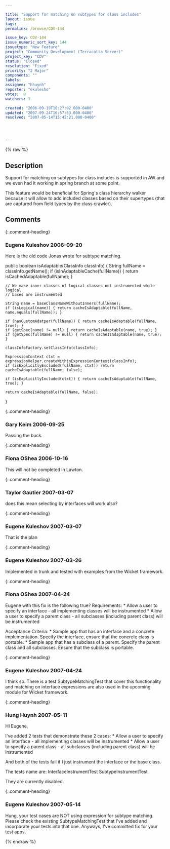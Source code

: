 ```yaml
---

title: "Support for matching on subtypes for class includes"
layout: issue
tags: 
permalink: /browse/CDV-144

issue_key: CDV-144
issue_numeric_sort_key: 144
issuetype: "New Feature"
project: "Community Development (Terracotta Server)"
project_key: "CDV"
status: "Closed"
resolution: "Fixed"
priority: "2 Major"
components: ""
labels: 
assignee: "hhuynh"
reporter: "ekulesho"
votes:  0
watchers: 1

created: "2006-09-19T18:27:02.000-0400"
updated: "2007-09-24T16:57:53.000-0400"
resolved: "2007-05-14T15:42:21.000-0400"




---
```


{% raw %}

## Description

<div markdown="1" class="description">

Support for matching on subtypes for class includes is supported in AW and we even had it working in spring branch at some point.

This feature would be beneficial for Spring's class hierarchy walker because it will allow to add included classes based on their supertypes (that are captured from field types by the class crawler).

</div>

## Comments


{:.comment-heading}
### **Eugene Kuleshov** <span class="date">2006-09-20</span>

<div markdown="1" class="comment">

Here is the old code Jonas wrote for subtype matching.

  public boolean isAdaptable(ClassInfo classInfo) \{
    String fullName = classInfo.getName();
    if (isInAdaptableCache(fullName)) { return isCachedAdaptable(fullName); }

    // We make inner classes of logical classes not instrumented while logical
    // bases are instrumented

    String name = baseClassNameWithoutInners(fullName);
    if (isLogical(name)) { return cacheIsAdaptable(fullName, name.equals(fullName)); }

    if (hasCustomAdatper(fullName)) { return cacheIsAdaptable(fullName, true); }
    if (getSpec(name) != null) { return cacheIsAdaptable(name, true); }
    if (getSpec(fullName) != null) { return cacheIsAdaptable(name, true); }

    classInfoFactory.setClassInfo(classInfo);

    ExpressionContext ctxt = expressionHelper.createWithinExpressionContext(classInfo);
    if (isExplicitlyExcluded(fullName, ctxt)) return cacheIsAdaptable(fullName, false);

    if (isExplicitlyIncluded(ctxt)) { return cacheIsAdaptable(fullName, true); }

    return cacheIsAdaptable(fullName, false);
  \}



</div>


{:.comment-heading}
### **Gary Keim** <span class="date">2006-09-25</span>

<div markdown="1" class="comment">

Passing the buck.


</div>


{:.comment-heading}
### **Fiona OShea** <span class="date">2006-10-16</span>

<div markdown="1" class="comment">

This will not be completed in Lawton.

</div>


{:.comment-heading}
### **Taylor Gautier** <span class="date">2007-03-07</span>

<div markdown="1" class="comment">

does this mean selecting by interfaces will work also?

</div>


{:.comment-heading}
### **Eugene Kuleshov** <span class="date">2007-03-07</span>

<div markdown="1" class="comment">

That is the plan

</div>


{:.comment-heading}
### **Eugene Kuleshov** <span class="date">2007-03-26</span>

<div markdown="1" class="comment">

Implemented in trunk and tested with examples from the Wicket framework.

</div>


{:.comment-heading}
### **Fiona OShea** <span class="date">2007-04-24</span>

<div markdown="1" class="comment">

Eugene with this fix is the following true?
Requirements:
    * Allow a user to specify an interface - all implementing classes will be instrumented
    * Allow a user to specify a parent class - all subclasses (including parent class) will be instrumented

Acceptance Criteria:
    * Sample app that has an interface and a concrete implementation. Specify the interface, ensure that the concrete class is portable.
    * Sample app that has a subclass of a parent. Specify the parent class and all subclasses. Ensure that the subclass is portable. 

</div>


{:.comment-heading}
### **Eugene Kuleshov** <span class="date">2007-04-24</span>

<div markdown="1" class="comment">

I think so. There is a test SubtypeMatchingTest that cover this functionality and matching on interface expressions are also used in the upcoming module for Wicket framework.

</div>


{:.comment-heading}
### **Hung Huynh** <span class="date">2007-05-11</span>

<div markdown="1" class="comment">

Hi Eugene,

I've added 2 tests that demonstrate these 2 cases:
    * Allow a user to specify an interface - all implementing classes will be instrumented
    * Allow a user to specify a parent class - all subclasses (including parent class) will be instrumented 

And both of the tests fail if I just instrument the interface or the base class.

The tests name are:
InterfaceInstrumentTest
SubtypeInstrumentTest

They are currently disabled.


</div>


{:.comment-heading}
### **Eugene Kuleshov** <span class="date">2007-05-14</span>

<div markdown="1" class="comment">

Hung, your test cases are NOT using expression for subtype matching. Please check the existing SubtypeMatchingTest that I've added and incorporate your tests into that one. Anyways, I've committed fix for your test apps.

</div>



{% endraw %}
